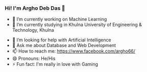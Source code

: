 ### Hi! I'm Argho Deb Das 👋

<!--
**MrArgho/MrArgho** is a ✨ _special_ ✨ repository because its `README.md` (this file) appears on your GitHub profile.

Here are some ideas to get you started: -->
- 🔭 I’m currently working on Machine Learning
- 🌱 I’m currently studying in Khulna University of Engineering & Technology, Khulna
<!-- - 👯 I’m looking to collaborate on ... -->
- 🤔 I’m looking for help with Artificial Intelligence
- 💬 Ask me about Database and Web Development
- 📫 How to reach me: https://www.facebook.com/argho66/
- 😄 Pronouns: He/His
- ⚡ Fun fact: I'm really in love with Gaming
